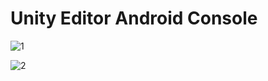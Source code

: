 # Unity Editor Android Console

![1](https://github.com/UNICODE-0/Unity-Editor-Android-Console/assets/82433896/c5244989-ed4a-4886-8ee2-3296c9b77b84)

![2](https://github.com/UNICODE-0/Unity-Editor-Android-Console/assets/82433896/e3146f53-66bf-49ab-85dc-7a9246d2fcb7)
